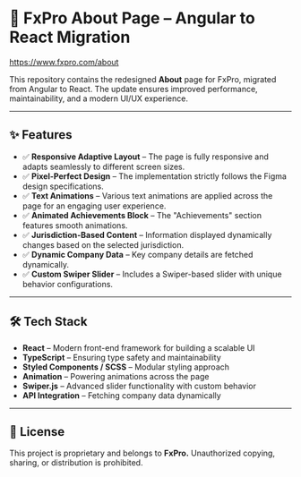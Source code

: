 # 📌 FxPro About Page – Angular to React Migration

https://www.fxpro.com/about

This repository contains the redesigned **About** page for FxPro, migrated from Angular to React. The update ensures improved performance, maintainability, and a modern UI/UX experience.

---

## ✨ Features

- ✅ **Responsive Adaptive Layout** – The page is fully responsive and adapts seamlessly to different screen sizes.
- ✅ **Pixel-Perfect Design** – The implementation strictly follows the Figma design specifications.
- ✅ **Text Animations** – Various text animations are applied across the page for an engaging user experience.
- ✅ **Animated Achievements Block** – The "Achievements" section features smooth animations.
- ✅ **Jurisdiction-Based Content** – Information displayed dynamically changes based on the selected jurisdiction.
- ✅ **Dynamic Company Data** – Key company details are fetched dynamically.
- ✅ **Custom Swiper Slider** – Includes a Swiper-based slider with unique behavior configurations.

---

## 🛠 Tech Stack

- **React** – Modern front-end framework for building a scalable UI
- **TypeScript** – Ensuring type safety and maintainability
- **Styled Components / SCSS** – Modular styling approach
- **Animation** – Powering animations across the page
- **Swiper.js** – Advanced slider functionality with custom behavior
- **API Integration** – Fetching company data dynamically

---

## 📄 License

This project is proprietary and belongs to **FxPro.** Unauthorized copying, sharing, or distribution is prohibited.

